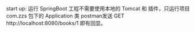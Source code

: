 start up: 运行 SpringBoot 工程不需要使用本地的 Tomcat 和 插件，只运行项目 com.zzs 包下的 Application 类
postman发送 GET http://localhost:8080/books/1 即有回显。